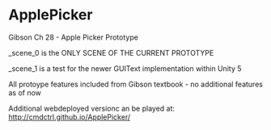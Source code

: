 # ApplePicker
Gibson Ch 28 - Apple Picker Prototype

_scene_0 is the ONLY SCENE OF THE CURRENT PROTOTYPE

_scene_1 is a test for the newer GUIText implementation within Unity 5

All protoype features included from Gibson textbook - no additional features as of now

Additional webdeployed versionc an be played at:  http://cmdctrl.github.io/ApplePicker/
